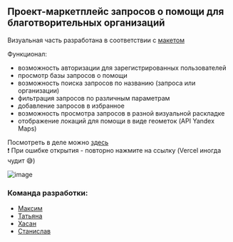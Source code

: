 ## Проект-маркетплейс запросов о помощи для благотворительных организаций
Визуальная часть разработана в соответствии с [макетом](https://www.figma.com/design/8GhqLYG4S1bGwuwTpFlzrH/%D0%9C%D0%B0%D1%80%D0%BA%D0%B5%D1%82%D0%BF%D0%BB%D0%B5%D0%B9%D1%81-%D0%B7%D0%B0%D0%BF%D1%80%D0%BE%D1%81%D0%BE%D0%B2-%D0%BE-%D0%BF%D0%BE%D0%BC%D0%BE%D1%89%D0%B8?node-id=2-2)

Функционал:
- возможность авторизации для зарегистрированных пользователей
- просмотр базы запросов о помощи
- возможность поиска запросов по названию (запроса или организации)
- фильтрация запросов по различным параметрам
- добавление запросов в избранное
- возможность просмотра запросов в разной визуальной раскладке
- отображение локаций для помощи в виде геометок (API Yandex Maps)


Посмотреть в деле можно [здесь](https://charity-project-six.vercel.app)\
❗ При ошибке открытия - повторно нажмите на ссылку (Vercel иногда чудит 😅)


![image](https://github.com/user-attachments/assets/79930de9-7890-4ca8-adae-37ed6f305663)


### Команда разработки:
- [Максим](https://github.com/mbredikhin)
- [Татьяна](https://github.com/kinddoctor)
- [Хасан](https://github.com/gudzilla)
- [Станислав](https://github.com/PiligrimStas)

